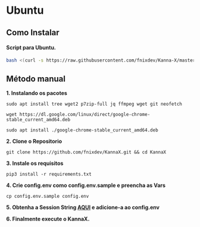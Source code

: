 # Ubuntu

## Como Instalar

#### **Script para Ubuntu.**

```bash
bash <(curl -s https://raw.githubusercontent.com/fnixdev/Kanna-X/master/resources/scripts/ubuntu.sh/resources/scripts/ubuntu.sh)
```

## Método manual

**1. Instalando os pacotes**

```
sudo apt install tree wget2 p7zip-full jq ffmpeg wget git neofetch
```

```
wget https://dl.google.com/linux/direct/google-chrome-stable_current_amd64.deb
```

```
sudo apt install ./google-chrome-stable_current_amd64.deb
```

**2. Clone o Repositorio**

```
git clone https://github.com/fnixdev/KannaX.git && cd KannaX
```

**3. Instale os requisitos**

```
pip3 install -r requirements.txt
```

**4. Crie config.env como config.env.sample e preencha as Vars**

```
cp config.env.sample config.env
```

**5. Obtenha a Session String **[**AQUI**](https://replit.com/@fnixdev/StringSessionKX)** e adicione-a ao config.env**

**6. Finalmente execute o KannaX.**
